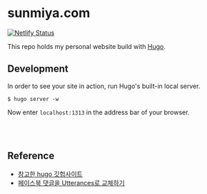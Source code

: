 # sunmiya.com
[![Netlify Status](https://api.netlify.com/api/v1/badges/f1e6b66d-7ee1-48dd-aed7-c6bb0157fff8/deploy-status)](https://app.netlify.com/sites/relaxed-shaw-f6cf94/deploys)

This repo holds my personal website build with [Hugo](httpa://gohugo.io).

## Development
In order to see your site in action, run Hugo's built-in local server.
```
$ hugo server -w
```
Now enter `localhost:1313` in the address bar of your browser.

<br><br>
## Reference
- [참고한 hugo 깃헙사이트](https://github.com/Integerous/Integerous.github.io/blob/master/README.md)
- [페이스북 댓글을 Utterances로 교체하기](https://blog.outsider.ne.kr/1356?category=1)
